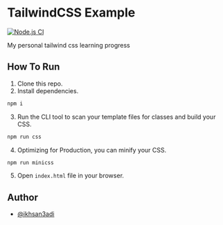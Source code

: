 # TailwindCSS Example
[![Node.js CI](https://github.com/ikhsan3adi/TailwindCSS-Example/actions/workflows/node.js.yml/badge.svg)](https://github.com/ikhsan3adi/TailwindCSS-Example/actions/workflows/node.js.yml)

 My personal tailwind css learning progress

## How To Run

1. Clone this repo.
2. Install dependencies.

```bash
npm i
```

3. Run the CLI tool to scan your template files for classes and build your CSS.

```bash
npm run css
```

4. Optimizing for Production, you can minify your CSS.

```bash
npm run minicss
```

5. Open `index.html` file in your browser.

## Author

- [@ikhsan3adi](https://www.github.com/ikhsan3adi)